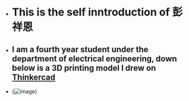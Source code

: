 - # This is the self inntroduction of 彭祥恩
- ## I am a fourth year student under the department of electrical engineering, down below is a 3D printing model I drew on [Thinkercad](https://www.tinkercad.com/dashboard)
- (![image](https://github.com/user-attachments/assets/c2f53bcd-5e9f-4f54-9fc6-df5a9434f881))
